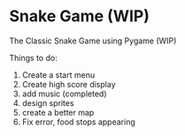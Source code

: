 # Snake Game (WIP)
The Classic Snake Game using Pygame (WIP)

Things to do:

1) Create a start menu
2) Create high score display
3) add music (completed)
4) design sprites
5) create a better map
6) Fix error, food stops appearing 
